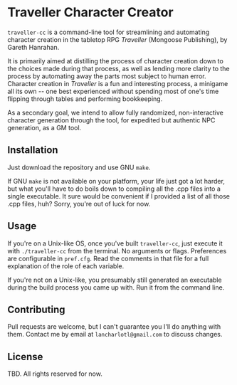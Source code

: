 # Traveller Character Creator

`traveller-cc` is a command-line tool for streamlining and automating character creation in the tabletop RPG *Traveller* (Mongoose Publishing), by Gareth Hanrahan.

It is primarily aimed at distilling the process of character creation down to the choices made during that process, as well as lending more clarity to the process by automating away the parts most subject to human error. Character creation in *Traveller* is a fun and interesting process, a minigame all its own -- one best experienced without spending most of one's time flipping through tables and performing bookkeeping.

As a secondary goal, we intend to allow fully randomized, non-interactive character generation through the tool, for expedited but authentic NPC generation, as a GM tool.

## Installation

Just download the repository and use GNU `make`.

If GNU `make` is not available on your platform, your life just got a lot harder, but what you'll have to do boils down to compiling all the .cpp files into a single executable. It sure would be convenient if I provided a list of all those .cpp files, huh? Sorry, you're out of luck for now.

## Usage

If you're on a Unix-like OS, once you've built `traveller-cc`, just execute it with `./traveller-cc` from the terminal. No arguments or flags. Preferences are configurable in `pref.cfg`. Read the comments in that file for a full explanation of the role of each variable.

If you're not on a Unix-like, you presumably still generated an executable during the build process you came up with. Run it from the command line.

## Contributing

Pull requests are welcome, but I can't guarantee you I'll do anything with them. Contact me by email at `lancharlotl@gmail.com` to discuss changes.

## License

TBD. All rights reserved for now.

